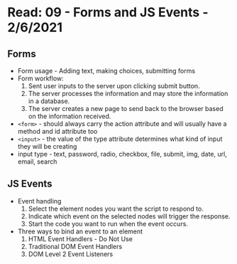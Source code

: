 # Read: 09 - Forms and JS Events - 2/6/2021  

## Forms  

- Form usage - Adding text, making choices, submitting forms  
- Form workflow:
  1. Sent user inputs to the server upon clicking submit button.
  2. The server processes the information and may store the information in a database.
  3. The server creates a new page to send back to the browser based on the information received.
- `<form>` - should always carry the action attribute and will usually have a method and id attribute too
- `<input>` - the value of the type attribute determines what kind of input they will be creating
- input type - text, password, radio, checkbox, file, submit, img, date, url, email, search

## JS Events  
- Event handling  
  1. Select the element nodes you want the script to respond to.
  2. Indicate which event on the selected nodes will trigger the response.  
  3. Start the code you want to run when the event occurs.
- Three ways to bind an event to an element 
  1. HTML Event Handlers  - Do Not Use  
  2. Traditional DOM Event Handlers 
  3. DOM Level 2 Event Listeners